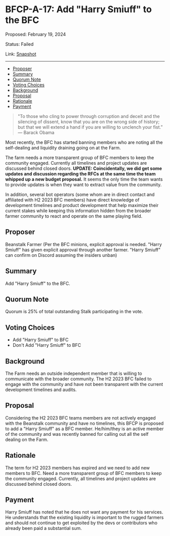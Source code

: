 # BFCP-A-17: Add "Harry Smiuff" to the BFC

Proposed: February 19, 2024

Status: Failed

Link: [Snapshot](https://snapshot.org/#/beanstalkfarms.eth/proposal/0x3378dcad30f7bcb188efc9fb1f10c6e6ac3c4a2274631ff0441aa3c85441c715)

---

- [Proposer](#proposer)
- [Summary](#summary)
- [Quorum Note](#quorum-note)
- [Voting Choices](#voting-choices)
- [Background](#background)
- [Proposal](#proposal)
- [Rationale](#rationale)
- [Payment](#payment)

> "To those who cling to power through corruption and deceit and the silencing of dissent, know that you are on the wrong side of history; but that we will extend a hand if you are willing to unclench your fist.” — Barack Obama

Most recently, the BFC has started banning members who are noting all the self-dealing and liquidity draining going on at the Farm.

The farm needs a more transparent group of BFC members to keep the community engaged. Currently all timelines and project updates are discussed behind closed doors. **UPDATE: Coincidentally, we did get some updates and discussion regarding the RFCs at the same time the team whipped up a new budget proposal.** It seems the only time the team wants to provide updates is when they want to extract value from the community.

In addition, several bot operators (some whom are in direct contact and affiliated with H2 2023 BFC members) have direct knowledge of development timelines and product development that help maximize their current stakes while keeping this information hidden from the broader farmer community to react and operate on the same playing field.

## Proposer
Beanstalk Farmer (Per the BFC minions, explicit approval is needed. "Harry Smiuff" has given explicit approval through another farmer. "Harry Smiuff" can confirm on Discord assuming the insiders unban)

## Summary
Add "Harry Smiuff" to the BFC. 

## Quorum Note
Quorum is 25% of total outstanding Stalk participating in the vote.

## Voting Choices
- Add "Harry Smiuff" to BFC
- Don't Add "Harry Smiuff" to BFC

## Background
The Farm needs an outside independent member that is willing to communicate with the broader community. The H2 2023 BFC failed to engage with the community and have not been transparent with the current development timelines and audits.

## Proposal
Considering the H2 2023 BFC teams members are not actively engaged with the Beanstalk community and have no timelines, this BFCP is proposed to add a "Harry Smiuff" as a BFC member. He/him/they is an active member of the community and was recently banned for calling out all the self dealing on the Farm. 

## Rationale
The term for H2 2023 members has expired and we need to add new members to BFC. Need a more transparent group of BFC members to keep the community engaged. Currently, all timelines and project updates are discussed behind closed doors.

## Payment
Harry Smiuff has noted that he does not want any payment for his services. He understands that the existing liquidity is important to the rugged farmers and should not continue to get exploited by the devs or contributors who already been paid a substantial sum.
